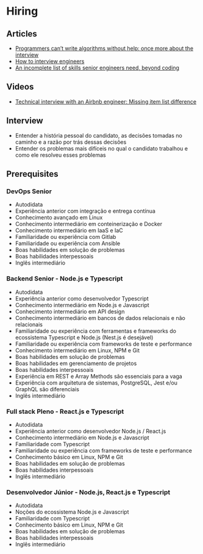 # Hiring

## Articles

- [Programmers can’t write algorithms without help: once more about the interview](http://www.queworx.com/2019/11/04/programmers-cant-write-algorithms-without-help-again-about-the-interview-again/)
- [How to interview engineers](https://defmacro.substack.com/p/how-to-interview-engineers)
- [An incomplete list of skills senior engineers need, beyond coding](https://skamille.medium.com/an-incomplete-list-of-skills-senior-engineers-need-beyond-coding-8ed4a521b29f)

## Videos

- [Technical interview with an Airbnb engineer: Missing item list difference](https://www.youtube.com/watch?v=cdCeU8DJvPM)

## Interview

- Entender a história pessoal do candidato, as decisões tomadas no caminho e a razão por trás dessas decisões
- Entender os problemas mais difíceis no qual o candidato trabalhou e como ele resolveu esses problemas

## Prerequisites

### DevOps Senior

- Autodidata
- Experiência anterior com integração e entrega contínua
- Conhecimento avançado em Linux
- Conhecimento intermediário em conteinerização e Docker
- Conhecimento intermediário em IaaS e IaC
- Familiaridade ou experiência com Gitlab
- Familiaridade ou experiência com Ansible
- Boas habilidades em solução de problemas
- Boas habilidades interpessoais
- Inglês intermediário

### Backend Senior - Node.js e Typescript

- Autodidata
- Experiência anterior como desenvolvedor Typescript
- Conhecimento intermediário em Node.js e Javascript
- Conhecimento intermediário em API design
- Conhecimento intermediário em bancos de dados relacionais e não relacionais
- Familiaridade ou experiência com ferramentas e frameworks do ecossistema Typescript e Node.js (Nest.js é desejável)
- Familiaridade ou experiência com frameworks de teste e performance
- Conhecimento intermediário em Linux, NPM e Git
- Boas habilidades em solução de problemas
- Boas habilidades em gerenciamento de projetos
- Boas habilidades interpessoais
- Experiência em REST e Array Methods são essenciais para a vaga
- Experiência com arquitetura de sistemas, PostgreSQL, Jest e/ou GraphQL são diferenciais
- Inglês intermediário

### Full stack Pleno - React.js e Typescript

- Autodidata
- Experiência anterior como desenvolvedor Node.js / React.js
- Conhecimento intermediário em Node.js e Javascript
- Familiaridade com Typescript
- Familiaridade ou experiência com frameworks de teste e performance
- Conhecimento básico em Linux, NPM e Git
- Boas habilidades em solução de problemas
- Boas habilidades interpessoais
- Inglês intermediário

### Desenvolvedor Júnior - Node.js, React.js e Typescript

- Autodidata
- Noções do ecossistema Node.js e Javascript
- Familiaridade com Typescript
- Conhecimento básico em Linux, NPM e Git
- Boas habilidades em solução de problemas
- Boas habilidades interpessoais
- Inglês intermediário
